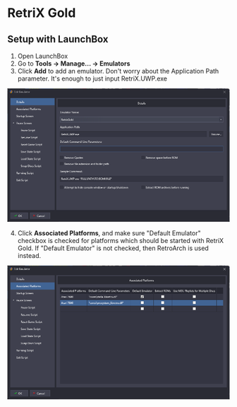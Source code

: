 # RetriX Gold

## Setup with LaunchBox

 1. Open LaunchBox
 2. Go to **Tools -> Manage... -> Emulators**
 3. Click **Add** to add an emulator. Don't worry about the Application Path parameter. It's enough to just input RetriX.UWP.exe

 ![](/Docs/setup_retrixgold_edit_emulator.png)
 
 4. Click **Associated Platforms**, and make sure "Default Emulator" checkbox is checked for platforms which should be started with RetriX Gold. If "Default Emulator" is not checked, then RetroArch is used instead.

  ![](/Docs/setup_retrixgold_associated_platforms.png)
  
 

